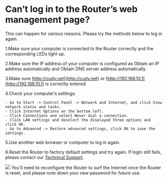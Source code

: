 # Can’t log in to the Router’s web management page?

This can happen for various reasons. Please try the methods below to log in again.

1.Make sure your computer is connected to the Router correctly and the corresponding LEDs light up.

2.Make sure the IP address of your computer is configured as Obtain an IP address automatically and Obtain DNS server address automatically.

3.Make sure [http://cudy.net](http://cudy.net) or [http://192.168.10.1](http://192.168.10.1) is correctly entered.

4.Check your computer’s settings:

    - Go to Start -> Control Panel -> Network and Internet, and click View network status and tasks.
    - Click Internet Options on the bottom left.
    - Click Connections and select Never dial a connection.
    - Click LAN settings and deselect the displayed three options and click OK.
    - Go to Advanced -> Restore advanced settings, click OK to save the settings.

5.Use another web browser or computer to log in again.

6.Reset the Router to factory default settings and try again. If login still fails, please contact our [Technical Support](mailto:support@cudy.com).

<img src="/docs/image/noteicon.png"> You’ll need to reconfigure the Router to surf the Internet once the Router is reset, and please note down your new password for future use.